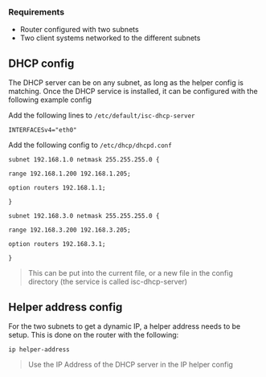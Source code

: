
### Requirements
 * Router configured with two subnets 
 * Two client systems networked to the different subnets

## DHCP config
The DHCP server can be on any subnet, as long as the helper config is matching. Once the DHCP service is installed, it can be configured with the following example config

Add the following lines to `/etc/default/isc-dhcp-server`
```
INTERFACESv4="eth0"
```

Add the following config to `/etc/dhcp/dhcpd.conf`
```
subnet 192.168.1.0 netmask 255.255.255.0 {

range 192.168.1.200 192.168.1.205;

option routers 192.168.1.1;

}

subnet 192.168.3.0 netmask 255.255.255.0 {

range 192.168.3.200 192.168.3.205;

option routers 192.168.3.1;

}
```
> This can be put into the current file, or a new file in the config directory (the service is called isc-dhcp-server)

## Helper address config
For the two subnets to get a dynamic IP, a helper address needs to be setup. This is done on the router with the following:

```
ip helper-address
```
> Use the IP Address of the DHCP server in the IP helper config